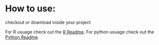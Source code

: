 # How to use:

checkout or download inside your project

For R usuage check out the [R Readme](R).
For python usuage check out the [Python Readme](python).

